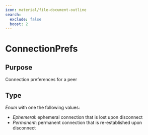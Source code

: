 ```yaml
---
icon: material/file-document-outline
search:
  exclude: false
  boost: 2
---
```


# ConnectionPrefs

## Purpose

Connection preferences for a peer

## Type

*Enum* with one the following values:

- *Ephemeral*: ephemeral connection that is lost upon disconnect
- *Permanent*: permanent connection that is re-established upon disconnect
